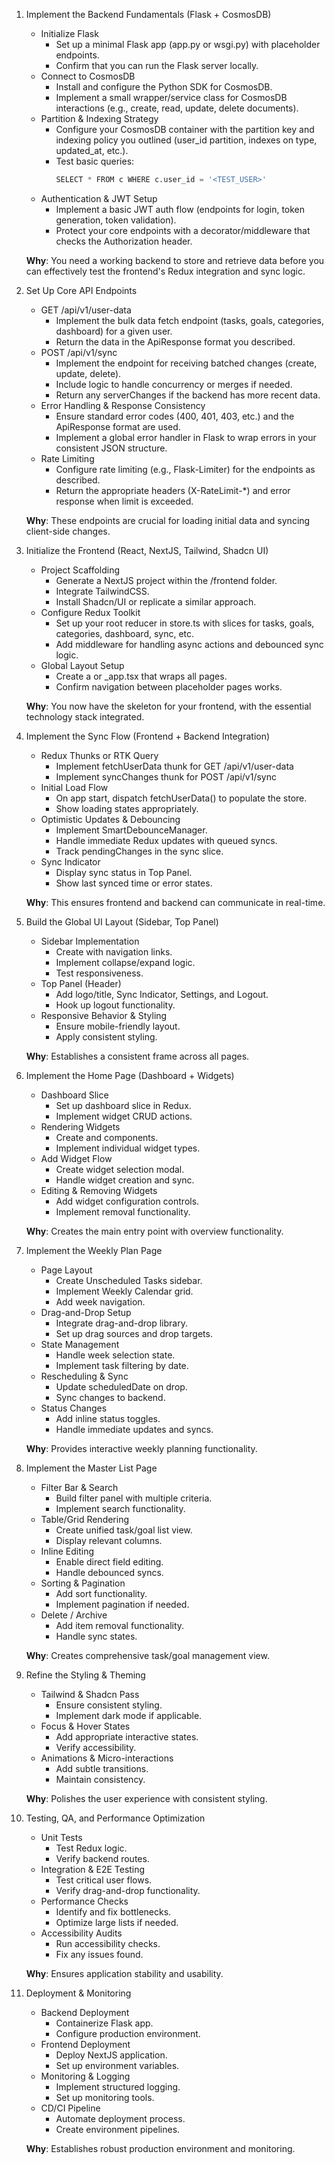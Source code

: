1. Implement the Backend Fundamentals (Flask + CosmosDB)
   - Initialize Flask
     - Set up a minimal Flask app (app.py or wsgi.py) with placeholder endpoints.
     - Confirm that you can run the Flask server locally.
   - Connect to CosmosDB
     - Install and configure the Python SDK for CosmosDB.
     - Implement a small wrapper/service class for CosmosDB interactions (e.g., create, read, update, delete documents).
   - Partition & Indexing Strategy
     - Configure your CosmosDB container with the partition key and indexing policy you outlined (user_id partition, indexes on type, updated_at, etc.).
     - Test basic queries:
       ```python
       SELECT * FROM c WHERE c.user_id = '<TEST_USER>'
       ```
   - Authentication & JWT Setup
     - Implement a basic JWT auth flow (endpoints for login, token generation, token validation).
     - Protect your core endpoints with a decorator/middleware that checks the Authorization header.

   **Why**: You need a working backend to store and retrieve data before you can effectively test the frontend's Redux integration and sync logic.

2. Set Up Core API Endpoints
   - GET /api/v1/user-data
     - Implement the bulk data fetch endpoint (tasks, goals, categories, dashboard) for a given user.
     - Return the data in the ApiResponse<T> format you described.
   - POST /api/v1/sync
     - Implement the endpoint for receiving batched changes (create, update, delete).
     - Include logic to handle concurrency or merges if needed.
     - Return any serverChanges if the backend has more recent data.
   - Error Handling & Response Consistency
     - Ensure standard error codes (400, 401, 403, etc.) and the ApiResponse format are used.
     - Implement a global error handler in Flask to wrap errors in your consistent JSON structure.
   - Rate Limiting
     - Configure rate limiting (e.g., Flask-Limiter) for the endpoints as described.
     - Return the appropriate headers (X-RateLimit-*) and error response when limit is exceeded.

   **Why**: These endpoints are crucial for loading initial data and syncing client-side changes.

3. Initialize the Frontend (React, NextJS, Tailwind, Shadcn UI)
   - Project Scaffolding
     - Generate a NextJS project within the /frontend folder.
     - Integrate TailwindCSS.
     - Install Shadcn/UI or replicate a similar approach.
   - Configure Redux Toolkit
     - Set up your root reducer in store.ts with slices for tasks, goals, categories, dashboard, sync, etc.
     - Add middleware for handling async actions and debounced sync logic.
   - Global Layout Setup
     - Create a <Layout> or _app.tsx that wraps all pages.
     - Confirm navigation between placeholder pages works.

   **Why**: You now have the skeleton for your frontend, with the essential technology stack integrated.

4. Implement the Sync Flow (Frontend + Backend Integration)
   - Redux Thunks or RTK Query
     - Implement fetchUserData thunk for GET /api/v1/user-data
     - Implement syncChanges thunk for POST /api/v1/sync
   - Initial Load Flow
     - On app start, dispatch fetchUserData() to populate the store.
     - Show loading states appropriately.
   - Optimistic Updates & Debouncing
     - Implement SmartDebounceManager.
     - Handle immediate Redux updates with queued syncs.
     - Track pendingChanges in the sync slice.
   - Sync Indicator
     - Display sync status in Top Panel.
     - Show last synced time or error states.

   **Why**: This ensures frontend and backend can communicate in real-time.

5. Build the Global UI Layout (Sidebar, Top Panel)
   - Sidebar Implementation
     - Create <Sidebar> with navigation links.
     - Implement collapse/expand logic.
     - Test responsiveness.
   - Top Panel (Header)
     - Add logo/title, Sync Indicator, Settings, and Logout.
     - Hook up logout functionality.
   - Responsive Behavior & Styling
     - Ensure mobile-friendly layout.
     - Apply consistent styling.

   **Why**: Establishes a consistent frame across all pages.

6. Implement the Home Page (Dashboard + Widgets)
   - Dashboard Slice
     - Set up dashboard slice in Redux.
     - Implement widget CRUD actions.
   - Rendering Widgets
     - Create <WidgetGrid> and <Widget> components.
     - Implement individual widget types.
   - Add Widget Flow
     - Create widget selection modal.
     - Handle widget creation and sync.
   - Editing & Removing Widgets
     - Add widget configuration controls.
     - Implement removal functionality.

   **Why**: Creates the main entry point with overview functionality.

7. Implement the Weekly Plan Page
   - Page Layout
     - Create Unscheduled Tasks sidebar.
     - Implement Weekly Calendar grid.
     - Add week navigation.
   - Drag-and-Drop Setup
     - Integrate drag-and-drop library.
     - Set up drag sources and drop targets.
   - State Management
     - Handle week selection state.
     - Implement task filtering by date.
   - Rescheduling & Sync
     - Update scheduledDate on drop.
     - Sync changes to backend.
   - Status Changes
     - Add inline status toggles.
     - Handle immediate updates and syncs.

   **Why**: Provides interactive weekly planning functionality.

8. Implement the Master List Page
    - Filter Bar & Search
      - Build filter panel with multiple criteria.
      - Implement search functionality.
    - Table/Grid Rendering
      - Create unified task/goal list view.
      - Display relevant columns.
    - Inline Editing
      - Enable direct field editing.
      - Handle debounced syncs.
    - Sorting & Pagination
      - Add sort functionality.
      - Implement pagination if needed.
    - Delete / Archive
      - Add item removal functionality.
      - Handle sync states.

    **Why**: Creates comprehensive task/goal management view.

9. Refine the Styling & Theming
    - Tailwind & Shadcn Pass
      - Ensure consistent styling.
      - Implement dark mode if applicable.
    - Focus & Hover States
      - Add appropriate interactive states.
      - Verify accessibility.
    - Animations & Micro-interactions
      - Add subtle transitions.
      - Maintain consistency.

    **Why**: Polishes the user experience with consistent styling.

10. Testing, QA, and Performance Optimization
    - Unit Tests
      - Test Redux logic.
      - Verify backend routes.
    - Integration & E2E Testing
      - Test critical user flows.
      - Verify drag-and-drop functionality.
    - Performance Checks
      - Identify and fix bottlenecks.
      - Optimize large lists if needed.
    - Accessibility Audits
      - Run accessibility checks.
      - Fix any issues found.

    **Why**: Ensures application stability and usability.

11. Deployment & Monitoring
    - Backend Deployment
      - Containerize Flask app.
      - Configure production environment.
    - Frontend Deployment
      - Deploy NextJS application.
      - Set up environment variables.
    - Monitoring & Logging
      - Implement structured logging.
      - Set up monitoring tools.
    - CD/CI Pipeline
      - Automate deployment process.
      - Create environment pipelines.

    **Why**: Establishes robust production environment and monitoring.